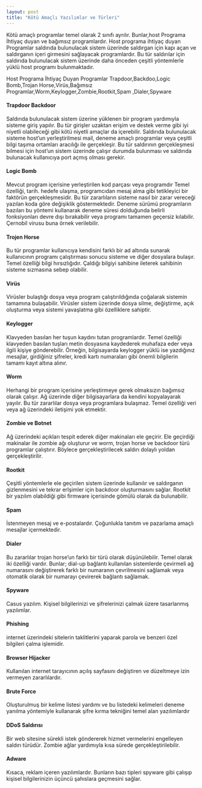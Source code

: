 ```yaml
---
layout: post
title: "Kötü Amaçlı Yazılımlar ve Türleri"
---
```


Kötü amaçlı programlar temel olarak 2 sınıfı ayrılır. Bunlar,host Programa İhtiyaç duyan ve bağımsız programlardır. Host programa ihtiyaç duyan Programlar saldırıda bulunulacak sistem üzerinde saldırgan için kapı açan ve saldırganın içeri girmesini sağlayacak programlardır. Bu tür saldırılar için saldırıda bulunulacak sistem üzerinde daha önceden çeşitli yöntemlerle yüklü host programı bulunmaktadır.

Host Programa İhtiyaç Duyan Programlar
Trapdoor,Backdoo,Logic Bomb,Trojan Horse,Virüs,Bağımsız Programlar,Worm,Keylogger,Zombie,Rootkit,Spam ,Dialer,Spyware

#### Trapdoor Backdoor

Saldırıda bulunulacak sistem üzerine yüklenen bir program yardımıyla sisteme giriş yapılır. Bu tür girişler uzaktan erişim ve destek verme gibi iyi niyetli olabileceği gibi kötü niyetli amaçlar da içerebilir. Saldırıda bulunulacak sisteme host’un yerleştirilmesi mail, deneme amaçlı programlar veya çeşitli bilgi taşıma ortamları aracılığı ile gerçekleşir. Bu tür saldırının gerçekleşmesi bilmesi için host’un sistem üzerinde çalışır durumda bulunması ve saldırıda bulunacak kullanıcıya port açmış olması gerekir.

#### Logic Bomb

Mevcut program içerisine yerleştirilen kod parçası veya programdır Temel özelliği, tarih. hedefe ulaşma, programcıdan mesaj alma gibi tetikleyici bir faktörün gerçekleşmesidir. Bu tür zararlıların sisteme nasıl bir zarar vereceği yazılan koda göre değişiklik göstermektedir. Deneme sürümü programların bazıları bu yöntemi kullanarak deneme süresi dolduğunda belirli fonksiyonları devre dışı bırakabilir veya programı tamamen geçersiz kılabilir. Çernobil virusu buna örnek verilebilir.

#### Trojen Horse

Bu tür programlar kullanıcıya kendisini farklı bir ad altında sunarak kullanıcının programı çalıştırması sonucu sisteme ve diğer dosyalara bulaşır. Temel özelliği bilgi hırsızlığıdır. Çaldığı bilgiyi sahibine ileterek sahibinin sisteme sızmasına sebep olabilir.

#### Virüs

Virüsler bulaştığı dosya veya program çalıştırıldığında çoğalarak sistemin tamamına bulaşabilir. Virüsler sistem üzerinde dosya silme, değiştirme, açık oluşturma veya sistemi yavaşlatma gibi özelliklere sahiptir.

#### Keylogger

Klavyeden basılan her tuşun kaydını tutan programlardır. Temel özelliği klavyeden basılan tuşları metin dosyasına kaydederek muhafaza eder veya ilgili kişiye gönderebilir. Örneğin, bilgisayarda keylogger yüklü ise yazdığınız mesajlar, girdiğiniz şifreler, kredi kartı numaraları gibi önemli bilgilerin tamamı
kayıt altına alınır.

#### Worm

Herhangi bir program içerisine yerleştirmeye gerek olmaksızın bağımsız olarak çalışır. Ağ üzerinde diğer bilgisayarlara da kendini kopyalayarak yayılır. Bu tür zararlılar dosya veya programlara bulaşmaz. Temel özelliği veri veya ağ üzerindeki iletişimi yok etmektir.

#### Zombie ve Botnet

Ağ üzerindeki açıkları tespit ederek diğer makinaları ele geçirir. Ele geçirdiği makinalar ile zombie ağı oluşturur ve worm, trojan horse ve backdoor türü programlar çalıştırır. Böylece gerçekleştirilecek saldırı dolaylı yoldan gerçekleştirilir.

#### Rootkit

Çeşitli yöntemlerle ele geçirilen sistem üzerinde kullanılır ve saldırganın gizlenmesini ve tekrar erlşimler için backdoor oluşturmasını sağlar. Rootkit bir yazılım olabildiği gibi firmware içerisinde gömülü olarak da bulunabilir.

#### Spam

İstenmeyen mesaj ve e-postalardır. Çoğunlukla tanıtım ve pazarlama amaçlı mesajlar içermektedir.

#### Dialer

Bu zararlılar trojan horse’un farklı bir türü olarak düşünülebilir. Temel olarak iki özelliği vardır. Bunlar; dial-up bağlantı kullanılan sistemlerde çevirmeli ağ numarasını değiştirerek farklı bir numaranın çevrilmesini sağlamak veya otomatik olarak bir numarayı çevirerek bağlantı sağlamak.

#### Spyware

Casus yazılım. Kişisel bilgilerinizi ve şifrelerinizi çalmak üzere tasarlanmış yazılımlar.

#### Phishing

internet üzerindeki sitelerin taklitlerini yaparak parola ve benzeri özel bilgileri çalma işlemidir.

#### Browser Hijacker

Kullanılan internet tarayıcının açılış sayfasını değiştiren ve düzeltmeye izin vermeyen zararlılardır.

#### Brute Force

Oluşturulmuş bir kelime listesi yardımı ve bu listedeki kelimeleri deneme yanılma yöntemiyle kullanarak şifre kırma tekniğini temel alan yazılımlardır

#### DDoS Saldırısı

Bir web sitesine sürekli istek göndererek hizmet vermelerini engelleyen saldırı türüdür. Zombie ağlar yardımıyla kısa sürede gerçekleştirilebilir.

#### Adware

Kısaca, reklam içeren yazılımlardır. Bunların bazı tipleri spyware gibi çalışıp kişisel bilgilerinizin üçüncü şahıslara geçmesini sağlar.